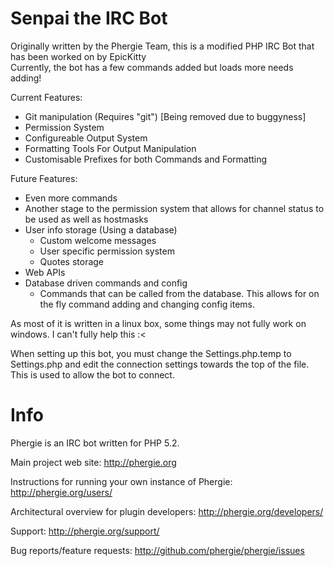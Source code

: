 Senpai the IRC Bot
=================

Originally written by the Phergie Team, this is a modified PHP IRC Bot that has been worked on by EpicKitty  
Currently, the bot has a few commands added but loads more needs adding!

Current Features:
 - Git manipulation (Requires "git") [Being removed due to buggyness]
 - Permission System
 - Configureable Output System
 - Formatting Tools For Output Manipulation
 - Customisable Prefixes for both Commands and Formatting
 
Future Features:
 - Even more commands
 - Another stage to the permission system that allows for channel status to be used as well as hostmasks
 - User info storage (Using a database)
    - Custom welcome messages
    - User specific permission system
    - Quotes storage
 - Web APIs
 - Database driven commands and config
    - Commands that can be called from the database. This allows for on the fly command adding and changing config items.

As most of it is written in a linux box, some things may not fully work on windows. I can't fully help this :<

When setting up this bot, you must change the Settings.php.temp to Settings.php and edit the connection settings towards the top of the file. This is used to allow the bot to connect.

Info
=====

Phergie is an IRC bot written for PHP 5.2.  

Main project web site: http://phergie.org  

Instructions for running your own instance of Phergie: http://phergie.org/users/  

Architectural overview for plugin developers: http://phergie.org/developers/  

Support: http://phergie.org/support/  

Bug reports/feature requests: http://github.com/phergie/phergie/issues  
